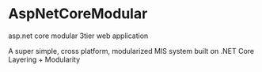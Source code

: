 # AspNetCoreModular
asp.net core modular 3tier web application

A super simple, cross platform, modularized MIS system built on .NET Core
Layering + Modularity
